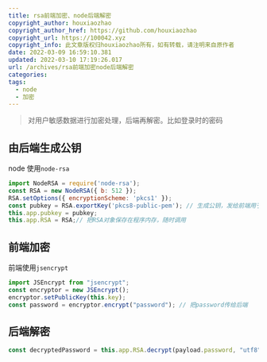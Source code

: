 ```yaml
---
title: rsa前端加密、node后端解密
copyright_author: houxiaozhao
copyright_author_href: https://github.com/houxiaozhao
copyright_url: https://100042.xyz
copyright_info: 此文章版权归houxiaozhao所有，如有转载，请注明来自原作者
date: 2022-03-09 16:59:10.381
updated: 2022-03-10 17:19:26.017
url: /archives/rsa前端加密node后端解密
categories:
tags:
  - node
  - 加密
---
```


> 对用户敏感数据进行加密处理，后端再解密。比如登录时的密码

## 由后端生成公钥

node 使用`node-rsa`

```javascript
import NodeRSA = require('node-rsa');
const RSA = new NodeRSA({ b: 512 });
RSA.setOptions({ encryptionScheme: 'pkcs1' });
const pubkey = RSA.exportKey('pkcs8-public-pem'); // 生成公钥，发给前端用于数据加密，不导出私钥信息
this.app.pubkey = pubkey;
this.app.RSA = RSA;// 把RSA对象保存在程序内存，随时调用
```

## 前端加密

前端使用`jsencrypt`

```javascript
import JSEncrypt from "jsencrypt";
const encryptor = new JSEncrypt();
encryptor.setPublicKey(this.key);
const password = encryptor.encrypt("password"); // 把password传给后端
```

## 后端解密

```javascript
const decryptedPassword = this.app.RSA.decrypt(payload.password, "utf8"); //得到解密后的数据
```
